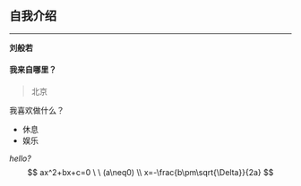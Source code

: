 ## 自我介绍

---
**刘般若**

#### 我来自哪里？

>北京

我喜欢做什么？

- 休息
- 娱乐

*hello?*
$$
ax^2+bx+c=0 \ \ (a\neq0)
\\
x=-\frac{b\pm\sqrt{\Delta}}{2a}
$$
